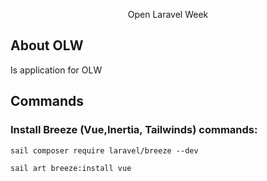 <p align="center">Open Laravel Week</p>

## About OLW

Is application for OLW

## Commands

### Install Breeze (Vue,Inertia, Tailwinds) commands:
```
sail composer require laravel/breeze --dev
```

```
sail art breeze:install vue
```
